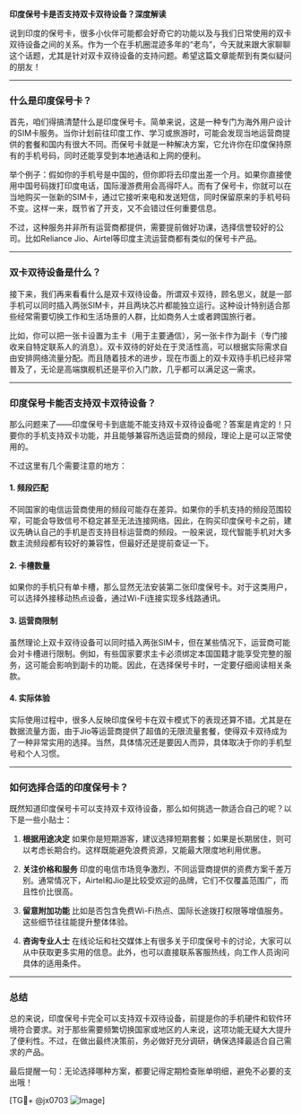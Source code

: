 **印度保号卡是否支持双卡双待设备？深度解读**

说到印度的保号卡，很多小伙伴可能都会好奇它的功能以及与我们日常使用的双卡双待设备之间的关系。作为一个在手机圈混迹多年的“老鸟”，今天就来跟大家聊聊这个话题，尤其是针对双卡双待设备的支持问题。希望这篇文章能帮到有类似疑问的朋友！

---

### 什么是印度保号卡？

首先，咱们得搞清楚什么是印度保号卡。简单来说，这是一种专门为海外用户设计的SIM卡服务。当你计划前往印度工作、学习或旅游时，可能会发现当地运营商提供的套餐和国内有很大不同。而保号卡就是一种解决方案，它允许你在印度保持原有的手机号码，同时还能享受到本地通话和上网的便利。

举个例子：假如你的手机号是中国的，但你即将去印度出差一个月。如果你直接使用中国号码拨打印度电话，国际漫游费用会高得吓人。而有了保号卡，你就可以在当地购买一张新的SIM卡，通过它接听来电和发送短信，同时保留原来的手机号码不变。这样一来，既节省了开支，又不会错过任何重要信息。

不过，这种服务并非所有运营商都提供，需要提前做好功课，选择信誉较好的公司。比如Reliance Jio、Airtel等印度主流运营商都有类似的保号卡产品。

---

### 双卡双待设备是什么？

接下来，我们再来看看什么是双卡双待设备。所谓双卡双待，顾名思义，就是一部手机可以同时插入两张SIM卡，并且两块芯片都能独立运行。这种设计特别适合那些经常需要切换工作和生活场景的人群，比如商务人士或者跨国旅行者。

比如，你可以把一张卡设置为主卡（用于主要通信），另一张卡作为副卡（专门接收来自特定联系人的消息）。双卡双待的好处在于灵活性高，可以根据实际需求自由安排网络流量分配。而且随着技术的进步，现在市面上的双卡双待手机已经非常普及了，无论是高端旗舰机还是平价入门款，几乎都可以满足这一需求。

---

### 印度保号卡能否支持双卡双待设备？

那么问题来了——印度保号卡到底能不能支持双卡双待设备呢？答案是肯定的！只要你的手机支持双卡功能，并且能够兼容所选运营商的频段，理论上是可以正常使用的。

不过这里有几个需要注意的地方：

#### 1. **频段匹配**
   不同国家的电信运营商使用的频段可能存在差异。如果你的手机支持的频段范围较窄，可能会导致信号不稳定甚至无法连接网络。因此，在购买印度保号卡之前，建议先确认自己的手机是否支持目标运营商的频段。一般来说，现代智能手机对大多数主流频段都有较好的兼容性，但最好还是提前查证一下。

#### 2. **卡槽数量**
   如果你的手机只有单卡槽，那么显然无法安装第二张印度保号卡。对于这类用户，可以选择外接移动热点设备，通过Wi-Fi连接实现多线路通讯。

#### 3. **运营商限制**
   虽然理论上双卡双待设备可以同时插入两张SIM卡，但在某些情况下，运营商可能会对卡槽进行限制。例如，有些国家要求主卡必须绑定本国国籍才能享受完整的服务，这可能会影响到副卡的功能。因此，在选择保号卡时，一定要仔细阅读相关条款。

#### 4. **实际体验**
   实际使用过程中，很多人反映印度保号卡在双卡模式下的表现还算不错。尤其是在数据流量方面，由于Jio等运营商提供了超值的无限流量套餐，使得双卡双待成为了一种非常实用的选择。当然，具体情况还是要因人而异，具体取决于你的手机型号和个人习惯。

---

### 如何选择合适的印度保号卡？

既然知道印度保号卡可以支持双卡双待设备，那么如何挑选一款适合自己的呢？以下是一些小贴士：

1. **根据用途决定**
   如果你是短期游客，建议选择短期套餐；如果是长期居住，则可以考虑长期合约。这样既能避免浪费资源，又能最大限度地利用优惠。

2. **关注价格和服务**
   印度的电信市场竞争激烈，不同运营商提供的资费方案千差万别。通常情况下，Airtel和Jio是比较受欢迎的品牌，它们不仅覆盖范围广，而且性价比很高。

3. **留意附加功能**
   比如是否包含免费Wi-Fi热点、国际长途拨打权限等增值服务。这些细节往往能提升整体体验。

4. **咨询专业人士**
   在线论坛和社交媒体上有很多关于印度保号卡的讨论，大家可以从中获取更多实用的信息。此外，也可以直接联系客服热线，向工作人员询问具体的适用条件。

---

### 总结

总的来说，印度保号卡完全可以支持双卡双待设备，前提是你的手机硬件和软件环境符合要求。对于那些需要频繁切换国家或地区的人来说，这项功能无疑大大提升了便利性。不过，在做出最终决策前，务必做好充分调研，确保选择最适合自己需求的产品。

最后提醒一句：无论选择哪种方案，都要记得定期检查账单明细，避免不必要的支出哦！

[TG💪+ @jx0703 ![Image](https://github.com/user-attachments/assets/dbca1d08-cadb-493c-b0ec-ad6f7a83f270)]